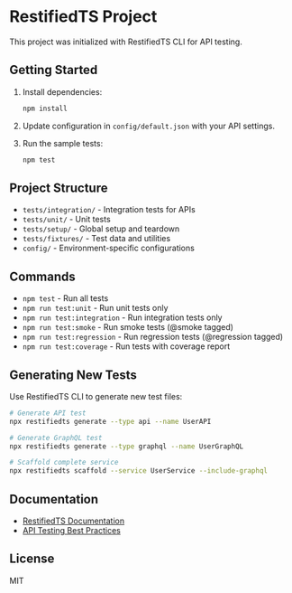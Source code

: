 # RestifiedTS Project

This project was initialized with RestifiedTS CLI for API testing.

## Getting Started

1. Install dependencies:
   ```bash
   npm install
   ```

2. Update configuration in `config/default.json` with your API settings.

3. Run the sample tests:
   ```bash
   npm test
   ```

## Project Structure

- `tests/integration/` - Integration tests for APIs
- `tests/unit/` - Unit tests
- `tests/setup/` - Global setup and teardown
- `tests/fixtures/` - Test data and utilities
- `config/` - Environment-specific configurations

## Commands

- `npm test` - Run all tests
- `npm run test:unit` - Run unit tests only
- `npm run test:integration` - Run integration tests only
- `npm run test:smoke` - Run smoke tests (@smoke tagged)
- `npm run test:regression` - Run regression tests (@regression tagged)
- `npm run test:coverage` - Run tests with coverage report

## Generating New Tests

Use RestifiedTS CLI to generate new test files:

```bash
# Generate API test
npx restifiedts generate --type api --name UserAPI

# Generate GraphQL test
npx restifiedts generate --type graphql --name UserGraphQL

# Scaffold complete service
npx restifiedts scaffold --service UserService --include-graphql
```

## Documentation

- [RestifiedTS Documentation](https://github.com/restifiedts)
- [API Testing Best Practices](https://github.com/restifiedts/docs)

## License

MIT
